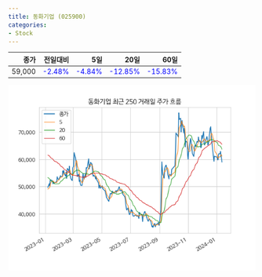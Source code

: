 ```yaml
---
title: 동화기업 (025900)
categories:
- Stock
---
```


|종가|전일대비|5일|20일|60일|
|---:|-------:|--:|---:|---:|
|59,000|<span style="color: blue">-2.48%</span>|<span style="color: blue">-4.84%</span>|<span style="color: blue">-12.85%</span>|<span style="color: blue">-15.83%</span>|


<!-- more -->

![025900](/assets/images/stock/025900.png)